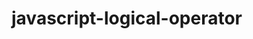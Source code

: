 # javascript-logical-operator
<body>
		<p id="demo"></p>
	<script>
		var marks= prompt("Enter Your Number :");
		if(marks >= 80 && marks<=100){
			document.write("A+");
		}
		else if(marks >= 70 && marks<=79){
			document.write("A");
		}
		else if(marks >= 60 && marks<=69){
			document.write("A-");}
		else if(marks >= 50 && marks<=59){
			document.write("B");
		}
		else if(marks >= 40 && marks<=49){
			document.write("c");
		}
		else if(marks >= 33 && marks<=39){
			document.write("D");}
			else{
				document.write("failed")
			}
		
	</script>
	</body>
